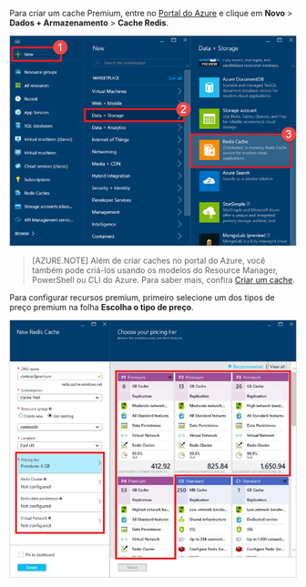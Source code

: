 Para criar um cache Premium, entre no [Portal do Azure](https://portal.azure.com) e clique em **Novo** > **Dados + Armazenamento** > **Cache Redis**.

![Criar o cache](media/redis-cache-premium-create/redis-cache-new-cache-menu.png)

>[AZURE.NOTE] Além de criar caches no portal do Azure, você também pode criá-los usando os modelos do Resource Manager, PowerShell ou CLI do Azure. Para saber mais, confira [Criar um cache](../articles/redis-cache/cache-dotnet-how-to-use-azure-redis-cache.md#create-a-cache).

Para configurar recursos premium, primeiro selecione um dos tipos de preço premium na folha **Escolha o tipo de preço**.

![Escolha sua camada de preço](media/redis-cache-premium-create/redis-cache-premium-pricing-tier.png)

<!---HONumber=AcomDC_0817_2016-->